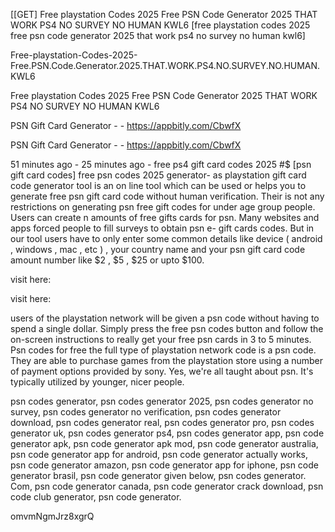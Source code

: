 [[GET] Free playstation Codes 2025 Free PSN Code Generator 2025 THAT WORK PS4 NO SURVEY NO HUMAN KWL6 [free playstation codes 2025 free psn code generator 2025 that work ps4 no survey no human kwl6]

Free-playstation-Codes-2025-Free.PSN.Code.Generator.2025.THAT.WORK.PS4.NO.SURVEY.NO.HUMAN.KWL6

Free playstation Codes 2025 Free PSN Code Generator 2025 THAT WORK PS4 NO SURVEY NO HUMAN KWL6

PSN Gift Card Generator - - https://appbitly.com/CbwfX


PSN Gift Card Generator - - https://appbitly.com/CbwfX


51 minutes ago - 25 minutes ago - free ps4 gift card codes 2025 #$ [psn gift card codes] free psn codes 2025 generator- as playstation gift card code generator tool is an on line tool which can be used or helps you to generate free psn gift card code without human verification. Their is not any restrictions on generating psn free gift codes for under age group people. Users can create n amounts of free gifts cards for psn. Many websites and apps forced people to fill surveys to obtain psn e- gift cards codes. But in our tool users have to only enter some common details like  device ( android , windows , mac , etc ) , your country name and your psn gift card code amount number like  $2 , $5 , $25 or upto $100.

visit here:

visit here:

users of the playstation network will be given a psn code without having to spend a single dollar. Simply press the free psn codes button and follow the on-screen instructions to really get your free psn cards in 3 to 5 minutes. Psn codes for free the full type of playstation network code is a psn code. They are able to purchase games from the playstation store using a number of payment options provided by sony. Yes, we're all taught about psn. It's typically utilized by younger, nicer people.

psn codes generator, psn codes generator 2025, psn codes generator no survey, psn codes generator no verification, psn codes generator download, psn codes generator real, psn codes generator pro, psn codes generator uk, psn codes generator ps4, psn codes generator app, psn code generator apk, psn code generator apk mod, psn code generator australia, psn code generator app for android, psn code generator actually works, psn code generator amazon, psn code generator app for iphone, psn code generator brasil, psn code generator given below, psn codes generator. Com, psn code generator canada, psn code generator crack download, psn code club generator, psn code generator.

omvmNgmJrz8xgrQ

